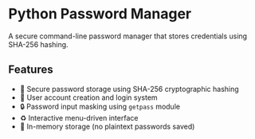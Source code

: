 # Python Password Manager

A secure command-line password manager that stores credentials using SHA-256 hashing.

## Features

- 🔐 Secure password storage using SHA-256 cryptographic hashing
- 👤 User account creation and login system
- 🔒 Password input masking using `getpass` module
- ♻️ Interactive menu-driven interface
- 🚫 In-memory storage (no plaintext passwords saved)
